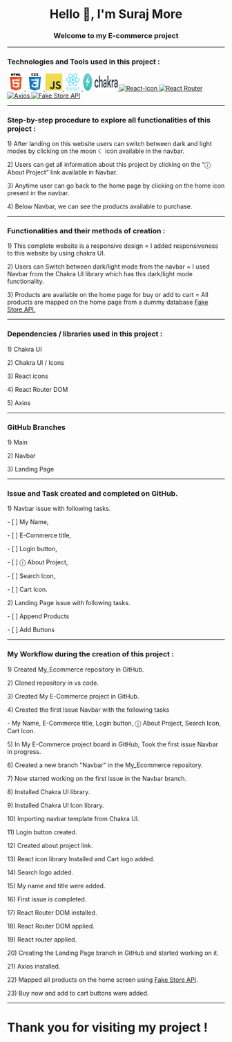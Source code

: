<h1 align="center">Hello 👋, I'm Suraj More</h1>
<h3 align="center">Welcome to my E-commerce project</h3>

<hr>

<h3 align="left">Technologies and Tools used in this project :</h3>
<p align="left"> 
  <a href="https://developer.mozilla.org/en-US/docs/Web/HTML" target="_blank" rel="noreferrer"> <img src="https://raw.githubusercontent.com/devicons/devicon/master/icons/html5/html5-original-wordmark.svg" alt="HTML" width="40" height="40"/> </a> 
  <a href="https://developer.mozilla.org/en-US/docs/Web/CSS" target="_blank" rel="noreferrer"> <img src="https://raw.githubusercontent.com/devicons/devicon/master/icons/css3/css3-original-wordmark.svg" alt="CSS" width="40" height="40"/> </a> 
  <a href="https://developer.mozilla.org/en-US/docs/Web/JavaScript" target="_blank" rel="noreferrer"> <img src="https://raw.githubusercontent.com/devicons/devicon/master/icons/javascript/javascript-original.svg" alt="JavaScript" width="40" height="40"/> </a> 
  <a href="https://reactjs.org/docs/getting-started.html" target="_blank" rel="noreferrer"> <img src="https://raw.githubusercontent.com/devicons/devicon/master/icons/react/react-original-wordmark.svg" alt="React" width="40" height="40"/> </a> 
  <a href="https://chakra-ui.com/getting-started" target="_blank" rel="noreferrer"> <img src="https://raw.githubusercontent.com/chakra-ui/chakra-ui/main/media/logo-colored@2x.png?raw=true" alt="Chakra UI" width="80" height="40"/> </a> 
  <a href="https://react-icons.github.io/react-icons/" target="_blank" rel="noreferrer"> <img src="https://static.javatpoint.com/tutorial/reactjs/images/react-icons.png" alt="React-Icon" width="90" height="40"/> </a> 
  <a href="https://reactrouter.com/en/main" target="_blank" rel="noreferrer"> <img src="https://miro.medium.com/max/1200/1*sX8rBJBol5dBp5WIJQrYyw.png" alt="React Router" width="90" height="40"/> </a>
  <a href="https://axios-http.com/docs/intro" target="_blank" rel="noreferrer"> <img src="https://camo.githubusercontent.com/272811d860f3fab0dd8ff0690e2ca36afbf0c96ad44100b8d42dfdce8511679b/68747470733a2f2f6178696f732d687474702e636f6d2f6173736574732f6c6f676f2e737667" alt="Axios" width="90" height="40"/> </a>
   <a href="https://fakestoreapi.com/" target="_blank" rel="noreferrer"> <img src="https://fakestoreapi.com/icons/logo.png" alt="Fake Store API" width="40" height="40"/> </a>         
</p>
<hr/>
<h3> Step-by-step procedure to explore all functionalities of this project :</h3>
<p>1) After landing on this website users can switch between dark and light modes by clicking on the moon ☾ icon available in the navbar.</p>
<p>2) Users can get all information about this project by clicking on the “ⓘ About Project” link available in Navbar.</p>
<p>3) Anytime user can go back to the home page by clicking on the home icon present in the navbar.</p>
<p>4) Below Navbar, we can see the products available to purchase. </p>
<hr/>
<h3> Functionalities and their methods of creation :</h3>
<p>1) This complete website is a responsive design =  I added responsiveness to this website by using chakra UI.</p> 
<p>2) Users can Switch between dark/light mode from the navbar = I used Navbar from the Chakra UI library which has this dark/light mode functionality.</p>
<p>3) Products are available on the home page for buy or add to cart = All products are mapped on the home page from a dummy database <a target="_blank" href="https://fakestoreapi.com/"> Fake Store API. </a></p>
<hr/>
<h3>Dependencies / libraries used in this project :</h3>
<p> 1) Chakra UI </p>
<p> 2) Chakra UI / Icons </p>
<p> 3) React icons </p>
<p> 4) React Router DOM </p>
<p> 5) Axios </p>
<hr/>
<h3>GitHub Branches</h3>
<p>1) Main</p> 
<p>2) Navbar</p>
<p>3) Landing Page</p> 
<hr/>
<h3>Issue and Task created and completed on GitHub.</h3>
<p>1) Navbar issue with following tasks.
   <p>          - [ ] My Name,  
   <p>       - [ ] E-Commerce title, 
   <p>          - [ ] Login button, 
   <p>          - [ ] ⓘ About Project, 
   <p>          - [ ] Search Icon, 
   <p>          - [ ] Cart Icon.
<p>2) Landing Page issue with following tasks. 
   <p> - [ ] Append Products
   <p> - [ ] Add Buttons 
<hr/>
<h3>My Workflow during the creation of this project :</h3>
<p> 1) Created My_Ecommerce repository in GitHub. 
<p> 2) Cloned repository in vs code. 
<p> 3) Created My E-Commerce project in GitHub.  
<p> 4) Created the first Issue Navbar with the following tasks 
    <p>     - My Name,  E-Commerce title,  Login button, ⓘ About Project, Search Icon, Cart Icon.  </p>
<p> 5) In My E-Commerce project board in GitHub, Took the first issue Navbar in progress.
<p> 6) Created a new branch "Navbar" in the My_Ecommerce repository.
<p> 7) Now started working on the first issue in the Navbar branch. 
<p> 8) Installed Chakra UI library. 
<p> 9) Installed Chakra UI Icon library.  
<p> 10) Importing navbar template from Chakra UI.
<p> 11) Login button created. 
<p> 12) Created about project link. 
<p> 13) React icon library Installed and Cart logo added.
<p> 14) Search logo added. 
<p> 15) My name and title were added. 
<p> 16) First issue is completed. 
<p> 17) React Router DOM installed. 
<p> 18) React Router DOM applied.
<p> 19) React router applied.
<p> 20) Creating the Landing Page branch in GitHub and started working on it. 
<p> 21) Axios installed.
<p> 22) Mapped all products on the home screen using <a target="_blank" href="https://fakestoreapi.com/"> Fake Store API</a>. 
<p> 23) Buy now and add to cart buttons were added. 
<hr/>
<h1> Thank you for visiting my project ! </h1>
